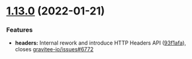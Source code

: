 # [1.13.0](https://github.com/gravitee-io/gravitee-policy-mock/compare/1.12.0...1.13.0) (2022-01-21)


### Features

* **headers:** Internal rework and introduce HTTP Headers API ([93f1afa](https://github.com/gravitee-io/gravitee-policy-mock/commit/93f1afa3fdc207a9248e957fccaf26f0f3296902)), closes [gravitee-io/issues#6772](https://github.com/gravitee-io/issues/issues/6772)
